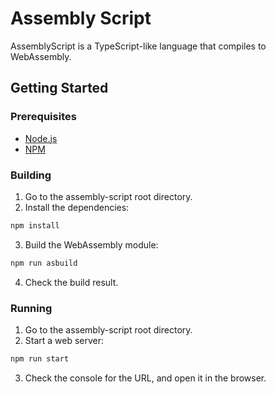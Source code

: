 # Assembly Script

AssemblyScript is a TypeScript-like language that compiles to WebAssembly.

## Getting Started

### Prerequisites

- [Node.js](https://nodejs.org/en/download/)
- [NPM](https://www.npmjs.com/get-npm)

### Building

1. Go to the assembly-script root directory.
2. Install the dependencies:

```sh
npm install
```

3. Build the WebAssembly module:

```sh
npm run asbuild
```

4. Check the build result.

### Running

1. Go to the assembly-script root directory.
2. Start a web server:

```sh
npm run start
```

3. Check the console for the URL, and open it in the browser.
